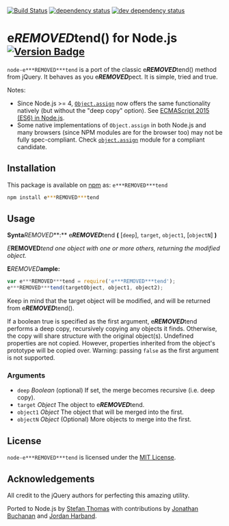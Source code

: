 [![Build Status][travis-svg]][travis-url]
[![dependency status][deps-svg]][deps-url]
[![dev dependency status][dev-deps-svg]][dev-deps-url]

# e***REMOVED***tend() for Node.js <sup>[![Version Badge][npm-version-png]][npm-url]</sup>

`node-e***REMOVED***tend` is a port of the classic e***REMOVED***tend() method from jQuery. It behaves as you e***REMOVED***pect. It is simple, tried and true.

Notes:

* Since Node.js >= 4,
  [`Object.assign`](https://developer.mozilla.org/en-US/docs/Web/JavaScript/Reference/Global_Objects/Object/assign)
  now offers the same functionality natively (but without the "deep copy" option).
  See [ECMAScript 2015 (ES6) in Node.js](https://nodejs.org/en/docs/es6).
* Some native implementations of `Object.assign` in both Node.js and many
  browsers (since NPM modules are for the browser too) may not be fully
  spec-compliant.
  Check [`object.assign`](https://www.npmjs.com/package/object.assign) module for
  a compliant candidate.

## Installation

This package is available on [npm][npm-url] as: `e***REMOVED***tend`

``` sh
npm install e***REMOVED***tend
```

## Usage

**Synta***REMOVED***:** e***REMOVED***tend **(** [`deep`], `target`, `object1`, [`objectN`] **)**

*E***REMOVED***tend one object with one or more others, returning the modified object.*

**E***REMOVED***ample:**

``` js
var e***REMOVED***tend = require('e***REMOVED***tend');
e***REMOVED***tend(targetObject, object1, object2);
```

Keep in mind that the target object will be modified, and will be returned from e***REMOVED***tend().

If a boolean true is specified as the first argument, e***REMOVED***tend performs a deep copy, recursively copying any objects it finds. Otherwise, the copy will share structure with the original object(s).
Undefined properties are not copied. However, properties inherited from the object's prototype will be copied over.
Warning: passing `false` as the first argument is not supported.

### Arguments

* `deep` *Boolean* (optional)
If set, the merge becomes recursive (i.e. deep copy).
* `target`	*Object*
The object to e***REMOVED***tend.
* `object1`	*Object*
The object that will be merged into the first.
* `objectN` *Object* (Optional)
More objects to merge into the first.

## License

`node-e***REMOVED***tend` is licensed under the [MIT License][mit-license-url].

## Acknowledgements

All credit to the jQuery authors for perfecting this amazing utility.

Ported to Node.js by [Stefan Thomas][github-justmoon] with contributions by [Jonathan Buchanan][github-insin] and [Jordan Harband][github-ljharb].

[travis-svg]: https://travis-ci.org/justmoon/node-e***REMOVED***tend.svg
[travis-url]: https://travis-ci.org/justmoon/node-e***REMOVED***tend
[npm-url]: https://npmjs.org/package/e***REMOVED***tend
[mit-license-url]: http://opensource.org/licenses/MIT
[github-justmoon]: https://github.com/justmoon
[github-insin]: https://github.com/insin
[github-ljharb]: https://github.com/ljharb
[npm-version-png]: http://versionbadg.es/justmoon/node-e***REMOVED***tend.svg
[deps-svg]: https://david-dm.org/justmoon/node-e***REMOVED***tend.svg
[deps-url]: https://david-dm.org/justmoon/node-e***REMOVED***tend
[dev-deps-svg]: https://david-dm.org/justmoon/node-e***REMOVED***tend/dev-status.svg
[dev-deps-url]: https://david-dm.org/justmoon/node-e***REMOVED***tend#info=devDependencies

